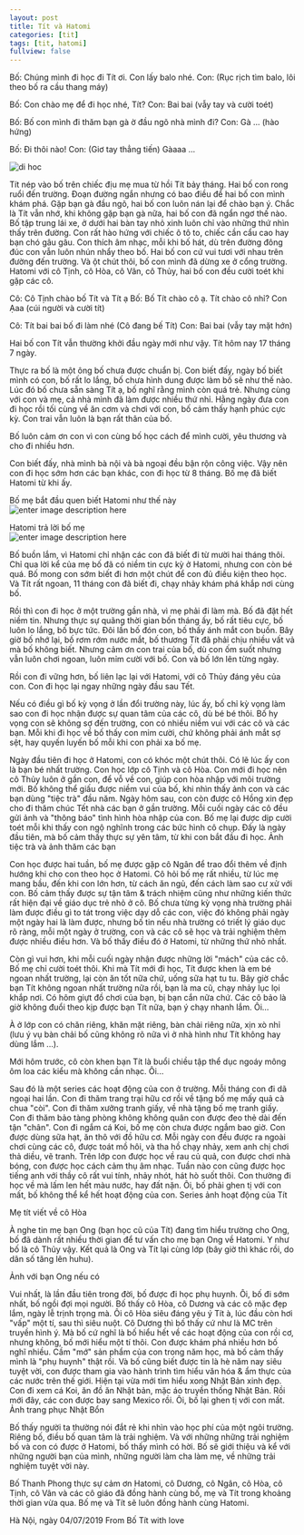 ```yaml
---
layout: post
title: Tít và Hatomi
categories: [tit]
tags: [tit, hatomi]
fullview: false
---
```

Bố: Chúng mình đi học đi Tít ơi. Con lấy balo nhé.
Con: (Rục rịch tìm balo, lôi theo bố ra cầu thang máy)
  
Bố: Con chào mẹ để đi học nhé, Tít?
Con: Bai bai (vẫy tay và cười toét)

Bố: Bố con mình đi thăm bạn gà ờ đầu ngõ nhà mình đi?
Con: Gà ... (hào hứng)

Bố: Đi thôi nào!
Con: (Giơ tay thẳng tiến) Gàaaa ...

![di hoc](https://lh3.googleusercontent.com/7Ixx1tRKiFqFTv_fWtkAMotYYVaWe3F0AvIrINH7tlXiN9fHBEUURNmAz3-E78ylwTfTEBNKupA6Qu53JfqYRq8TbxIBI4DhM8DkDsPkYfbWrZGHDXS0hxvFALE7AlP5Jp5Fr0lw5Jghj_6BQyXhkv3KoeJmbdwt6KSgc8DjYuhD4Huedmeu-FJAMQrMrMrf9Nyk3X0RafYOONTbB41M-9lq2nDpNXf7JgMJl3N7-oaJfUitRAPLJFEWi_tf8zHt2uKL56i8K60mZCpK6S9st_koUiwHPVd1wZyjdaiBvMryMKOCOV0kkx3Gml2ji0zoGydD0-_eAYVX1jTkkkRWb-hpRHnVm_ittw34jbUaoYTu37tCYBxGxWN_prT8VSqgz-_sQxOat5QBciTAd3LXvnLRpYys4hpJFUTpf7s1l3h34h2HZa80UpRjLP4UjDAJzk_UPmV69qiTm4esv4xKKG3x4ermc57flgYbGBc4Mh8OgjsksgSnWPdlL-XGYJW7DpPrSP79hxgsyFQ1_HcvDO69Y3jkPwhfdJJo5P9vnBNJPSti4aqCNiG6TURPwnNM2aMcQVzxmi2MDwkhYyZuLiZ-GTe5J5Tss0lblm7BuugZc3lUW-lZ8CrZ7tbng0OBGkQX-TiFPVYzc_myZvRdKccD7kuvLqA=w703-h937-no)

Tít nép vào bố trên chiếc địu mẹ mua từ hồi Tít bảy tháng. Hai bố con rong ruổi đến trường. Đoạn đường ngắn nhưng có bao điều để hai bố con mình khám phá. Gặp bạn gà đầu ngõ, hai bố con luôn nán lại để chào bạn ý. Chắc là Tít vẫn nhớ, khi không gặp bạn gà nữa, hai bố con đã ngẩn ngơ thế nào. Bố tập trung lái xe, ở dưới hai bàn tay nhỏ xinh luôn chỉ vào những thứ nhìn thấy trên đường. Con rất hào hứng với chiếc ô tô to, chiếc cần cẩu cao hay bạn chó gâu gâu. Con thích âm nhạc, mỗi khi bố hát, dù trên đường đông đúc con vẫn luôn nhún nhẩy theo bố. Hai bố con cứ vui tươi với nhau trên đường đến trường. Và ột chút thôi, bố con mình đã dừng xe ở cổng trường. Hatomi với cô Tịnh, cô Hòa, cô Vân, cô Thủy, hai bố con đều cười toét khi gặp các cô.

Cô: Cô Tịnh chào bố Tít và Tít ạ
Bố: Bố Tít chào cô ạ. Tít chào cô nhỉ?
Con Ạaa (cúi người và cười tít)

Cô: Tít bai bai bố đi làm nhé (Cô đang bế Tít)
Con: Bai bai (vẫy tay mặt hớn)

Hai bố con Tít vẫn thường khởi đầu ngày mới như vậy. Tít hôm nay 17 tháng 7 ngày.

Thực ra bố là một ông bố chưa được chuẩn bị. Con biết đấy, ngày bố biết mình có con, bố rất lo lắng, bố chưa hình dung được làm bố sẽ như thế nào. Lúc đó bố chưa sẵn sàng Tít ạ, bố nghĩ rằng mình còn quá trẻ. Nhưng cùng với con và mẹ, cả nhà mình đã làm được nhiều thứ nhỉ. Hằng ngày đưa con đi học rồi tối cùng về ăn cơm và chơi với con, bố cảm thấy hạnh phúc cực kỳ. Con trai vẫn luôn là bạn rất thân của bố.

Bố luôn cảm ơn con vì con cùng bố học cách để mình cười, yêu thương và cho đi nhiều hơn.

Con biết đấy, nhà mình bà nội và bà ngoại đều bận rộn công việc. Vậy nên con đi học sớm hơn các bạn khác, con đi học từ 8 tháng. Bố mẹ đã biết Hatomi từ khi ấy. 

Bố mẹ bắt đầu quen biết Hatomi như thế này  
![enter image description here](https://lh3.googleusercontent.com/DLfMuFJhcD0S4MreWs2XfGM1JOCl2i2VnqzuWLdFPH8aICZTOynTeB0iBTzfj4KTtVU3539ORVtd "Bố mẹ đã bắt đầu với Hatomi như thế này")

Hatomi trả lời bố mẹ  
![enter image description here](https://lh3.googleusercontent.com/YSOF6Q4Dn035tv7GQotFbFCBN70eN0u_SqCxl456c9E_FErYS73JBNjhaPEKkBLkZeCQi4rTAvw3)

Bố buồn lắm, vì Hatomi chỉ nhận các con đã biết đi từ mười hai tháng thôi. Chỉ qua lời kể của mẹ bố đã có niềm tin cực kỳ ở Hatomi, nhưng con còn bé quá. Bố mong con sớm biết đi hơn một chút để con đủ điều kiện theo học. 
Và Tít rất ngoan, 11 tháng con đã biết đi, chạy nhảy khám phá khắp nơi cùng bố.

Rồi thì con đi học ở một trường gần nhà, vì mẹ phải đi làm mà. Bố đã đặt hết niềm tin. Nhưng thực sự quãng thời gian bốn tháng ấy, bố rất tiêu cực, bố luôn lo lắng, bố bực tức. Đôi lần bố đón con, bố thấy ánh mắt con buồn. Bây giờ bố nhớ lại, bố rơm rớm nước mắt, bố thương Tít đã phải chịu nhiều vất vả mà bố không biết. Nhưng cảm ơn con trai của bố, dù con ốm suốt nhưng vẫn luôn chơi ngoan, luôn mỉm cười với bố. Con và bố lớn lên từng ngày. 

Rồi con đi vững hơn, bố liên lạc lại với Hatomi, với cô Thủy đáng yêu của con. Con đi học lại ngay những ngày đầu sau Tết.

Nếu có điều gì bố kỳ vọng ở lần đổi trường này, lúc ấy, bố chỉ kỳ vọng làm sao con đi học nhận được sự quan tâm của các cô, dù bé bé thôi. Bố hy vọng con sẽ không sợ đến trường, con có nhiều niềm vui với các cô và các bạn. Mỗi khi đi học về bố thấy con mỉm cười, chứ không phải ánh mắt sợ sệt, hay quyến luyến bố mỗi khi con phải xa bố mẹ.

Ngày đầu tiên đi học ở Hatomi, con có khóc một chút thôi. Có lẽ lúc ấy con là bạn bé nhất trường. Con học lớp cô Tịnh và cô Hòa. Con mới đi học nên cô Thủy luôn ở gần con, để vỗ về con, giúp con hòa nhập với môi trường mới. Bố không thể giấu được niềm vui của bố, khi nhìn thấy ảnh con và các bạn dùng "tiệc trà" đầu năm. Ngày hôm sau, con còn được cô Hồng xin đẹp cho đi thăm chúc Tết nhà các bạn ở gần trường. Mỗi cuối ngày các cô đều gửi ảnh và "thông báo" tình hình hòa nhập của con. Bố mẹ lại được dịp cười toét mỗi khi thấy con ngộ nghĩnh trong các bức hình cô chụp. Đấy là ngày đầu tiên, mà bố cảm thấy thực sự yên tâm, từ khi con bắt đầu đi học.
<TODO> Ảnh tiệc trà và ảnh thăm các bạn</TODO>

Con học được hai tuần, bố mẹ được gặp cô Ngân để trao đổi thêm về định hướng khi cho con theo học ở Hatomi. Cô hỏi bố mẹ rất nhiều, từ lúc mẹ mang bầu, đến khi con lớn hơn, từ cách ăn ngủ, đến cách làm sao cư xử với con. Bố cảm thấy được sự tận tâm & trách nhiệm cũng như những kiến thức rất hiện đại về giáo dục trẻ nhỏ ở cô. Bố chưa từng kỳ vọng nhà trường phải làm được điều gì to tát trong việc dạy dỗ các con, việc đó không phải ngày một ngày hai là làm được, nhưng bố tin nếu nhà trường có triết lý giáo dục rõ ràng, mỗi một ngày ở trường, con và các cô sẽ học và trải nghiệm thêm được nhiều điều hơn. Và bố thấy điều đó ở Hatomi, từ những thứ nhỏ nhất.

Còn gì vui hơn, khi mỗi cuối ngày nhận được những lời "mách" của các cô. Bố mẹ chỉ cười toét thôi. Khi mà Tít mới đi học, Tít được khen là em bé ngoan nhất trường, lại còn ăn tốt nữa chứ, uống sữa hạt tu tu. Bây giờ chắc bạn Tít không ngoan nhất trường nữa rồi, bạn là ma cũ, chạy nhảy lục lọi khắp nơi. Có hôm giựt đồ chơi của bạn, bị bạn cắn nữa chứ. Các cô bảo là giờ không đuổi theo kịp được bạn Tít nữa, bạn ý chạy nhanh lắm. Ôi...

À ở lớp con có chăn riêng, khăn mặt riêng, bàn chải riêng nữa, xịn xò nhỉ (lưu ý vụ bàn chải bố cũng không rõ nữa vì ở nhà hình như Tít không hay dùng lắm ...).  

Mới hôm trước, cô còn khen bạn Tít là buổi chiều tập thể dục ngoáy mông ôm loa các kiểu mà không cần nhạc. Ôi...

Sau đó là một series các hoạt động của con ở trường. Mỗi tháng con đi dã ngoại hai lần. Con đi thăm trang trại hữu cơ rồi về tặng bố mẹ mấy quả cà chua "còi". Con đi thăm xưởng tranh giấy, về nhà tặng bố mẹ tranh giấy. Con đi thăm bảo tàng phòng không không quân con được đeo thẻ dài đến tận "chân". Con đi ngắm cá Koi, bố mẹ còn chưa được ngắm bao giờ. Con được dùng sữa hạt, ăn thô với đồ hữu cơ. Mỗi ngày con đều được ra ngoài chơi cùng các cô, được toát mồ hôi, và tha hồ chạy nhảy, xem anh chị chơi thả diều, vẽ tranh. Trên lớp con được học về rau củ quả, con được chơi nhà bóng, con được học cách cảm thụ âm nhạc. Tuần nào con cũng được học tiếng anh với thầy cô rất vui tính, nhảy nhót, hát hò suốt thôi. Con thường đi học về mà lấm len hết màu nước, hay đất nặn. 
Ôi, bố phải ghen tị với con mất, bố không thể kể hết hoạt động của con.
<TODO>Series ảnh hoạt động của Tít</TODO>

<TODO>Mẹ tít viết về cô Hòa</TODO>

À nghe tin mẹ bạn Ong (bạn học cũ của Tít) đang tìm hiểu trường cho Ong, bố đã dành rất nhiều thời gian để tư vấn cho mẹ bạn Ong về Hatomi. Y như bố là cô Thủy vậy. Kết quả là Ong và Tít lại cùng lớp (bây giờ thì khác rồi, do dân số tăng lên huhu).

<TODO>Ảnh với bạn Ong nếu có</TODO>

Vui nhất, là lần đầu tiên trong đời, bố được đi học phụ huynh. Ôi, bố đi sớm nhất, bố ngồi đợi mọi người. Bố thấy cô Hòa, cô Dương và các cô mặc đẹp lắm, ngày lễ trịnh trọng mà. Ôi cô Hòa siêu đáng yêu ý Tít à, lúc đầu còn hơi "vấp" một tí, sau thì siêu nuột. Cô Dương thì bố thấy cứ như là MC trên truyền hình ý. Mà bố cứ nghĩ là bố hiểu hết về các hoạt động của con rồi cơ, nhưng không, bố mới hiểu một tí thôi. Con được khám phá nhiều hơn bố nghĩ nhiều. Cầm "mớ" sản phẩm của con trong năm học, mà bố cảm thấy mình là "phụ huynh" thật rồi. Và bố cũng biết được tin là hè năm nay siêu tuyệt vời, con được tham gia vào hành trình tìm hiểu văn hóa & ẩm thực của các nước trên thế giới. Hiện tại vừa mới tìm hiểu xong Nhật Bản xinh đẹp. Con đi xem cá Koi, ăn đồ ăn Nhật bản, mặc áo truyền thống Nhật Bản. Rồi mới đây, các con được bay sang Mexico rồi. Ôi, bố lại ghen tị với con mất.
<TODO>Ảnh trang phục Nhật Bổn</TODO>

Bố thấy người ta thường nói đắt rẻ khi nhìn vào học phí của một ngôi trường. Riêng bố, điều bố quan tâm là trải nghiệm. Và với những những trải nghiệm bố và con có được ở Hatomi, bố thấy mình có hời. Bố sẽ giới thiệu và kể với những người bạn của mình, những người làm cha làm mẹ, về những trải nghiệm tuyệt vời này.

Bố Thanh Phong thực sự cảm ơn Hatomi, cô Dương, cô Ngân, cô Hòa, cô Tịnh, cô Vân và các cô giáo đã đồng hành cùng bố, mẹ và Tít trong khoảng thời gian vừa qua.
Bố mẹ và Tít sẽ luôn đồng hành cùng Hatomi.

Hà Nội, ngày 04/07/2019
From Bố Tít with love

